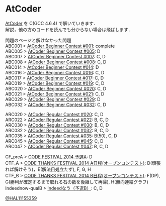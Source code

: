 AtCoder
=
[AtCoder][2] を C(GCC 4.6.4) で解いていきます．  
解説，他の方のコードを読んでも分からない場合は飛ばします．

問題のページと解けなかった問題  
ABC001 > [AtCoder Beginner Contest #001][3]: complete  
ABC005 > [AtCoder Beginner Contest #005][4]: D  
ABC007 > [AtCoder Beginner Contest #007][5]: C, D  
ABC008 > [AtCoder Beginner Contest #008][6]: C, D  
ABC014 > [AtCoder Beginner Contest #014][7]: D  
ABC016 > [AtCoder Beginner Contest #016][8]: C, D  
ABC017 > [AtCoder Beginner Contest #017][16]: C, D  
ABC019 > [AtCoder Beginner Contest #019][17]: C, D  
ABC020 > [AtCoder Beginner Contest #020][20]: C, D  
ABC021 > [AtCoder Beginner Contest #021][21]: C, D  
ABC029 > [AtCoder Beginner Contest #029][22]: D  
ABC032 > [AtCoder Beginner Contest #032][24]: C, D

ARC020 > [AtCoder Regular Contest #020][9]: C, D  
ARC022 > [AtCoder Regular Contest #022][10]: B, C, D  
ARC030 > [AtCoder Regular Contest #030][11]: B, C, D  
ARC032 > [AtCoder Regular Contest #032][15]: B, C, D  
ARC035 > [AtCoder Regular Contest #035][18]: B(50), C, D  
ARC045 > [AtCoder Regular Contest #045][23]: C, D  
ARC047 > [AtCoder Regular Contest #047][25]: B, C, D  

CF_preA > [CODE FESTIVAL 2014 予選A][12]: D  
CTF_A > [CODE THANKS FESTIVAL 2014 A日程(オープンコンテスト)][13]: D(頑張れば解けそう)，E(解法目処立たず), F, G, H  
CTF_B > [CODE THANKS FESTIVAL 2014 B日程(オープンコンテスト)][14]: F(DP), G(勝利が確定するまで取れる石の数を後継して再帰), H(無向連結グラフ)  
Indeednow-qualB > [Indeedなう（予選B）][19]: C, D  



[@HAL11155359][1]

[1]: https://twitter.com/HAL11155359 "@HAL11155259"
[2]: http://atcoder.jp/ "AtCoder"

[3]: http://abc001.contest.atcoder.jp/ "AtCoder Beginner Contest #001"
[4]: http://abc005.contest.atcoder.jp/ "AtCoder Beginner Contest #005"
[5]: http://abc007.contest.atcoder.jp/ "AtCoder Beginner Contest #007"
[6]: http://abc008.contest.atcoder.jp/ "AtCoder Beginner Contest #008"
[7]: http://abc014.contest.atcoder.jp/ "AtCoder Beginner Contest #014"
[8]: http://abc016.contest.atcoder.jp/ "AtCoder Beginner Contest #016"
[9]: http://arc020.contest.atcoder.jp/ "AtCoder Regular Contest #020"
[10]: http://arc022.contest.atcoder.jp/ "AtCoder Regular Contest #022"
[11]: http://arc030.contest.atcoder.jp/ "AtCoder Regular Contest #030"
[12]: http://code-festival-2014-quala.contest.atcoder.jp/ "CODE FESTIVAL 2014 予選A"
[13]: http://code-thanks-festival-2014-a-open.contest.atcoder.jp/ "CODE THANKS FESTIVAL 2014 A日程(オープンコンテスト)"
[14]: http://code-thanks-festival-2014-b-open.contest.atcoder.jp/ "CODE THANKS FESTIVAL 2014 B日程(オープンコンテスト)"

[15]: http://arc032.contest.atcoder.jp/ "AtCoder Regular Contest #032"
[16]: http://abc017.contest.atcoder.jp/ "AtCoder Beginner Contest #017"
[17]: http://abc019.contest.atcoder.jp/ "AtCoder Beginner Contest #019"
[18]: http://arc035.contest.atcoder.jp/ "AtCoder Regular Contest #035"
[19]: http://indeednow-qualb.contest.atcoder.jp/ "Indeedなう（予選B）"
[20]: http://abc020.contest.atcoder.jp/ "AtCoder Beginner Contest #020"
[21]: http://abc021.contest.atcoder.jp/ "AtCoder Beginner Contest #021"
[22]: http://abc029.contest.atcoder.jp/ "AtCoder Beginner Contest #029"
[23]: http://arc045.contest.atcoder.jp/ "AtCoder Regular Contest #045"
[24]: http://abc032.contest.atcoder.jp/ "AtCoder Beginner Contest #032"
[25]: http://arc047.contest.atcoder.jp/ "AtCoder Regular Contest #047"
